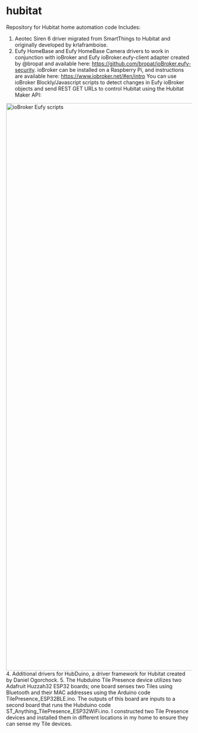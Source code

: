 # hubitat
Repository for Hubitat home automation code
Includes:
1. Aeotec Siren 6 driver migrated from SmartThings to Hubitat and originally developed by krlaframboise.
2. Eufy HomeBase and Eufy HomeBase Camera drivers to work in conjunction with ioBroker and Eufy ioBroker.eufy-client 
adapter created by @bropat and available here:  https://github.com/bropat/ioBroker.eufy-security.
ioBroker can be installed on a Raspberry Pi, and instructions are available here: https://www.iobroker.net/#en/intro  You can use ioBroker Blockly/Javascript scripts to detect changes in Eufy ioBroker objects and send REST GET URLs to control Hubitat using the Hubitat Maker API:
 <img width="1542" alt="ioBroker Eufy scripts" src="https://github.com/user-attachments/assets/ee5ba664-44cf-4609-b0eb-65f9b08408af">
4. Additional drivers for HubDuino, a driver framework for Hubitat created by Daniel Ogorchock.
5. The Hubduino Tile Presence device utilizes two Adafruit Huzzah32 ESP32 boards; one board senses two Tiles using Bluetooth and their MAC addresses using the Arduino code TilePresence_ESP32BLE.ino. The outputs of this board are inputs to a second board that runs the Hubduino code ST_Anything_TilePresence_ESP32WiFi.ino.  I constructed two Tile Presence devices and installed them in different locations in my home to ensure they can sense my Tile devices.
